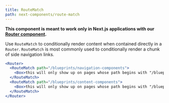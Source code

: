 ```yaml
---
title: RouteMatch
path: next-components/route-match
---
```


**This component is meant to work only in Next.js applications with our [Router component](/blueprints/next-components/router).**

Use `RouteMatch` to conditionally render content when contained directly in a `Router`. `RouteMatch` is most commonly used to conditionally render a chunk of side navigation links.


```.jsx
<Router>
  <RouteMatch path="/blueprints/navigation-components">
    <Box>this will only show up on pages whose path begins with "/blueprints/navigation-components"</Box>
  </RouteMatch>
  <RouteMatch path="/blueprints/content-components">
    <Box>this will only show up on pages whose path begins with "/blueprints/content-components"</Box>
  </RouteMatch>
</Router>

```

